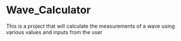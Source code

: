 # Wave_Calculator
This is a project that will calculate the measurements of a wave using various values and inputs from the user

